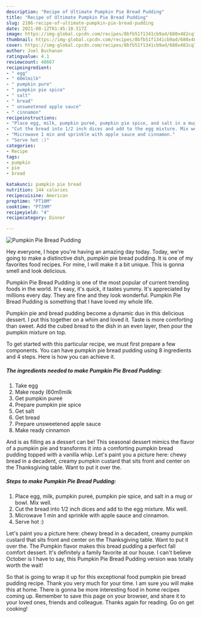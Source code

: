 ```yaml
---
description: "Recipe of Ultimate Pumpkin Pie Bread Pudding"
title: "Recipe of Ultimate Pumpkin Pie Bread Pudding"
slug: 2106-recipe-of-ultimate-pumpkin-pie-bread-pudding
date: 2021-08-12T01:45:10.517Z
image: https://img-global.cpcdn.com/recipes/8bfb51f1341cb9ad/680x482cq70/pumpkin-pie-bread-pudding-recipe-main-photo.jpg
thumbnail: https://img-global.cpcdn.com/recipes/8bfb51f1341cb9ad/680x482cq70/pumpkin-pie-bread-pudding-recipe-main-photo.jpg
cover: https://img-global.cpcdn.com/recipes/8bfb51f1341cb9ad/680x482cq70/pumpkin-pie-bread-pudding-recipe-main-photo.jpg
author: Joel Buchanan
ratingvalue: 4.1
reviewcount: 48667
recipeingredient:
- " egg"
- " 60mlmilk"
- " pumpkin pure"
- " pumpkin pie spice"
- " salt"
- " bread"
- " unsweetened apple sauce"
- " cinnamon"
recipeinstructions:
- "Place egg, milk, pumpkin pureé, pumpkin pie spice, and salt in a mug or bowl. Mix well."
- "Cut the bread into 1/2 inch dices and add to the egg mixture. Mix well."
- "Microwave 1 min and sprinkle with apple sauce and cinnamon."
- "Serve hot :)"
categories:
- Recipe
tags:
- pumpkin
- pie
- bread

katakunci: pumpkin pie bread 
nutrition: 144 calories
recipecuisine: American
preptime: "PT10M"
cooktime: "PT39M"
recipeyield: "4"
recipecategory: Dinner

---
```



![Pumpkin Pie Bread Pudding](https://img-global.cpcdn.com/recipes/8bfb51f1341cb9ad/680x482cq70/pumpkin-pie-bread-pudding-recipe-main-photo.jpg)

Hey everyone, I hope you're having an amazing day today. Today, we're going to make a distinctive dish, pumpkin pie bread pudding. It is one of my favorites food recipes. For mine, I will make it a bit unique. This is gonna smell and look delicious.

Pumpkin Pie Bread Pudding is one of the most popular of current trending foods in the world. It's easy, it's quick, it tastes yummy. It's appreciated by millions every day. They are fine and they look wonderful. Pumpkin Pie Bread Pudding is something that I have loved my whole life.

Pumpkin pie and bread pudding become a dynamic duo in this delicious dessert. I put this together on a whim and loved it. Taste is more comforting than sweet. Add the cubed bread to the dish in an even layer, then pour the pumpkin mixture on top.


To get started with this particular recipe, we must first prepare a few components. You can have pumpkin pie bread pudding using 8 ingredients and 4 steps. Here is how you can achieve it.

<!--inarticleads1-->

##### The ingredients needed to make Pumpkin Pie Bread Pudding:

1. Take  egg
1. Make ready  (60ml)milk
1. Get  pumpkin pureé
1. Prepare  pumpkin pie spice
1. Get  salt
1. Get  bread
1. Prepare  unsweetened apple sauce
1. Make ready  cinnamon


And is as filling as a dessert can be! This seasonal dessert mimics the flavor of a pumpkin pie and transforms it into a comforting pumpkin bread pudding topped with a vanilla whip. Let&#39;s paint you a picture here: chewy bread in a decadent, creamy pumpkin custard that sits front and center on the Thanksgiving table. Want to put it over the. 

<!--inarticleads2-->

##### Steps to make Pumpkin Pie Bread Pudding:

1. Place egg, milk, pumpkin pureé, pumpkin pie spice, and salt in a mug or bowl. Mix well.
1. Cut the bread into 1/2 inch dices and add to the egg mixture. Mix well.
1. Microwave 1 min and sprinkle with apple sauce and cinnamon.
1. Serve hot :)


Let&#39;s paint you a picture here: chewy bread in a decadent, creamy pumpkin custard that sits front and center on the Thanksgiving table. Want to put it over the. The Pumpkin flavor makes this bread pudding a perfect fall comfort dessert. It&#39;s definitely a family favorite at our house. I can&#39;t believe October is I have to say, this Pumpkin Pie Bread Pudding version was totally worth the wait! 

So that is going to wrap it up for this exceptional food pumpkin pie bread pudding recipe. Thank you very much for your time. I am sure you will make this at home. There is gonna be more interesting food in home recipes coming up. Remember to save this page on your browser, and share it to your loved ones, friends and colleague. Thanks again for reading. Go on get cooking!
